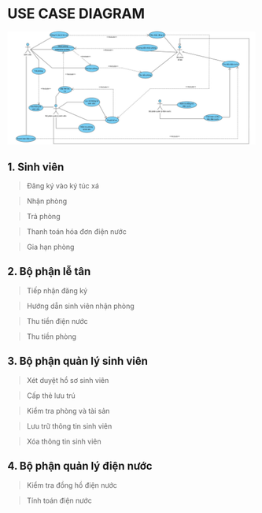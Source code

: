 # USE CASE DIAGRAM
![alt text](https://github.com/Brauuwu/Software_Engineering_TEL_PTIT/blob/main/Use%20Case%20Diagram/UseCase.jpg)
## 1. Sinh viên
>Đăng ký vào ký túc xá

>Nhận phòng

>Trả phòng

>Thanh toán hóa đơn điện nước

>Gia hạn phòng

## 2. Bộ phận lễ tân
>Tiếp nhận đăng ký

>Hướng dẫn sinh viên nhận phòng

>Thu tiền điện nước

>Thu tiền phòng

## 3. Bộ phận quản lý sinh viên
>Xét duyệt hồ sơ sinh viên

>Cấp thẻ lưu trú

>Kiểm tra phòng và tài sản

>Lưu trữ thông tin sinh viên

>Xóa thông tin sinh viên

## 4. Bộ phận quản lý điện nước
>Kiểm tra đồng hồ điện nước

>Tính toán điện nước
